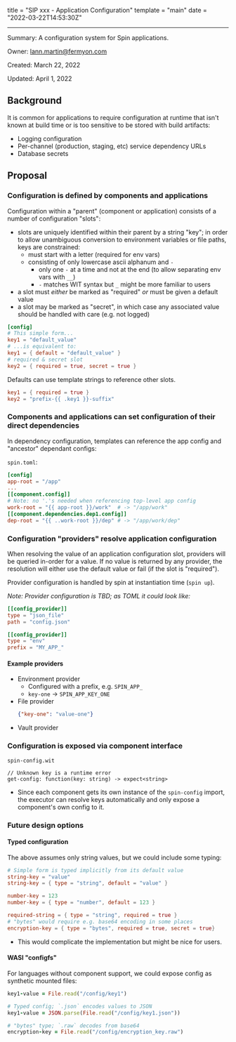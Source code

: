 title = "SIP xxx - Application Configuration"
template = "main"
date = "2022-03-22T14:53:30Z"

---

Summary: A configuration system for Spin applications.

Owner: lann.martin@fermyon.com

Created: March 22, 2022

Updated: April 1, 2022

## Background

It is common for applications to require configuration at runtime that isn't known at build time or is too sensitive to be stored with build artifacts:

- Logging configuration
- Per-channel (production, staging, etc) service dependency URLs
- Database secrets

## Proposal

### Configuration is defined by components and applications

Configuration within a "parent" (component or application) consists of a number of configuration "slots":
- slots are uniquely identified within their parent by a string "key"; in order to allow unambiguous conversion to environment variables or file paths, keys are constrained:
  - must start with a letter (required for env vars)
  - consisting of only lowercase ascii alphanum and `-`
    - only one `-` at a time and not at the end (to allow separating env vars with `__`)
    - `-` matches WIT syntax but `_` might be more familiar to users
- a slot must _either_ be marked as "required" _or_ must be given a default value
- a slot may be marked as "secret", in which case any associated value should be handled with care (e.g. not logged)

```toml
[config]
# This simple form...
key1 = "default_value"
# ...is equivalent to:
key1 = { default = "default_value" }
# required & secret slot 
key2 = { required = true, secret = true }
```

Defaults can use template strings to reference other slots.
```toml
key1 = { required = true }
key2 = "prefix-{{ .key1 }}-suffix"
```

### Components and applications can set configuration of their direct dependencies

In dependency configuration, templates can reference the app config and "ancestor" dependant configs:

`spin.toml`:
```toml
[config]
app-root = "/app"
...
[[component.config]]
# Note: no '.'s needed when referencing top-level app config
work-root = "{{ app-root }}/work"  # -> "/app/work"
[[component.dependencies.dep1.config]]
dep-root = "{{ ..work-root }}/dep" # -> "/app/work/dep"
```

### Configuration "providers" resolve application configuration

When resolving the value of an application configuration slot, providers will be queried in-order for a value. If no value is returned by any provider, the resolution will either use the default value or fail (if the slot is "required").

Provider configuration is handled by spin at instantiation time (`spin up`).

_Note: Provider configuration is TBD; as TOML it could look like:_

```toml
[[config_provider]]
type = "json_file"
path = "config.json"

[[config_provider]]
type = "env"
prefix = "MY_APP_"
```

#### Example providers

- Environment provider
  - Configured with a prefix, e.g. `SPIN_APP_`
  - `key-one` -> `SPIN_APP_KEY_ONE`
- File provider
  ```json
  {"key-one": "value-one"}
  ```
- Vault provider

### Configuration is exposed via component interface

`spin-config.wit`
```
// Unknown key is a runtime error
get-config: function(key: string) -> expect<string>
```
- Since each component gets its own instance of the `spin-config` import, the executor can resolve keys automatically and only expose a component's own config to it.

### Future design options

#### Typed configuration

The above assumes only string values, but we could include some typing:
```toml
# Simple form is typed implicitly from its default value
string-key = "value"
string-key = { type = "string", default = "value" }

number-key = 123
number-key = { type = "number", default = 123 }

required-string = { type = "string", required = true }
# "bytes" would require e.g. base64 encoding in some places
encryption-key = { type = "bytes", required = true, secret = true}
```
- This would complicate the implementation but might be nice for users.

#### WASI "configfs"

For languages without component support, we could expose config as synthetic mounted files:

```ruby
key1-value = File.read("/config/key1")

# Typed config; `.json` encodes values to JSON
key1-value = JSON.parse(File.read("/config/key1.json"))

# "bytes" type; `.raw` decodes from base64
encryption-key = File.read("/config/encryption_key.raw")
```
  